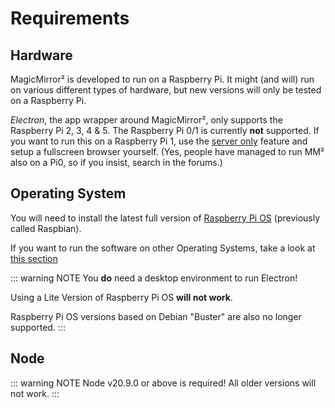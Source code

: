 # Requirements

## Hardware

MagicMirror² is developed to run on a Raspberry Pi. It might (and will) run on
various different types of hardware, but new versions will only be tested on a
Raspberry Pi.

_Electron_, the app wrapper around MagicMirror², only supports the Raspberry Pi
2, 3, 4 & 5. The Raspberry Pi 0/1 is currently **not** supported. If you want to
run this on a Raspberry Pi 1, use the [server only](installation.md#server-only)
feature and setup a fullscreen browser yourself. (Yes, people have managed to
run MM² also on a Pi0, so if you insist, search in the forums.)

## Operating System

You will need to install the latest full version of
[Raspberry Pi OS](https://www.raspberrypi.com/software/) (previously called
Raspbian).

If you want to run the software on other Operating Systems, take a look at
[this section](/getting-started/installation.md#other-operating-systems)

::: warning NOTE You **do** need a desktop environment to run Electron!

Using a Lite Version of Raspberry Pi OS **will not work**.

Raspberry Pi OS versions based on Debian "Buster" are also no longer supported.
:::

## Node

::: warning NOTE Node v20.9.0 or above is required!
All older versions will not work.
:::
